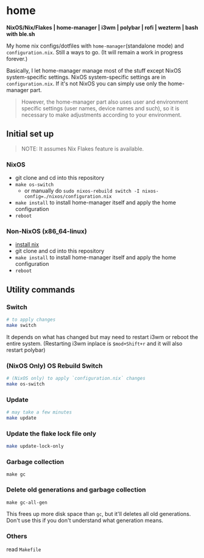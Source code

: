 # home

**NixOS/Nix/Flakes | home-manager | i3wm | polybar | rofi | wezterm | bash with ble.sh**

My home nix configs/dotfiles with `home-manager`(standalone mode) and `configuration.nix`. Still a ways to go. (It will remain a work in progress forever.)

Basically, I let home-manager manage most of the stuff except NixOS system-specific settings. NixOS system-specific settings are in `configuration.nix`. If it's not NixOS you can simply use only the home-manager part.

> However, the home-manager part also uses user and environment specific settings (user names, device names and such), so it is necessary to make adjustments according to your environment.

## Initial set up

> NOTE: It assumes Nix Flakes feature is available.

### NixOS

- git clone and cd into this repository
- `make os-switch`
  - or manually do `sudo nixos-rebuild switch -I nixos-config=./nixos/configuration.nix`
- `make install` to install home-manager itself and apply the home configuration
- `reboot`

### Non-NixOS (x86_64-linux)

- [install nix](https://nixos.org/download.html#nix-install-linux)
- git clone and cd into this repository
- `make install` to install home-manager itself and apply the home configuration
- `reboot`

## Utility commands

### Switch

```sh
# to apply changes
make switch
```

It depends on what has changed but may need to restart i3wm or reboot the entire system.
(Restarting i3wm inplace is `$mod+Shift+r` and it will also restart polybar)

### (NixOS Only) OS Rebuild Switch

```sh
# (NixOS only) to apply `configuration.nix` changes
make os-switch
```

### Update

```sh
# may take a few minutes
make update
```

### Update the flake lock file only

```sh
make update-lock-only
```

### Garbage collection

```
make gc
```

### Delete old generations and garbage collection

```
make gc-all-gen
```

This frees up more disk space than `gc`, but it'll deletes all old generations. Don't use this if you don't understand what generation means.

### Others

read `Makefile`